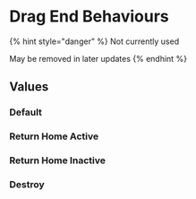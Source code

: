 # Drag End Behaviours

{% hint style="danger" %}
Not currently used

May be removed in later updates
{% endhint %}

## Values

### Default

### Return Home Active

### Return Home Inactive

### Destroy

